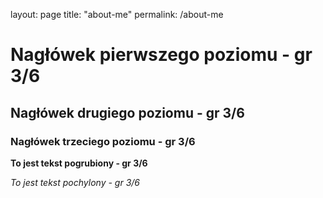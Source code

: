 layout: page
title: "about-me"
permalink: /about-me

# Nagłówek pierwszego poziomu - gr 3/6

## Nagłówek drugiego poziomu - gr 3/6

### Nagłówek trzeciego poziomu - gr 3/6

**To jest tekst pogrubiony  - gr 3/6**

*To jest tekst pochylony  - gr 3/6*

